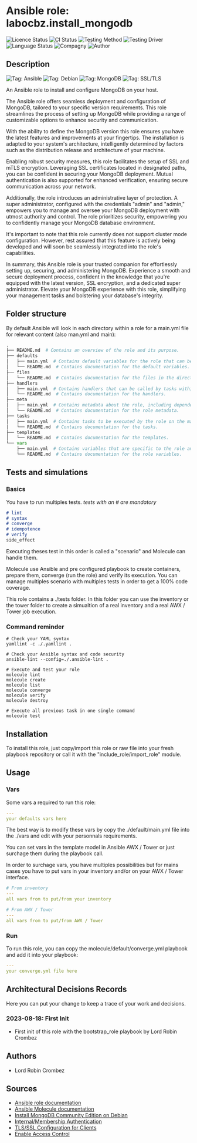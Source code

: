# Ansible role: labocbz.install_mongodb

![Licence Status](https://img.shields.io/badge/licence-MIT-brightgreen)
![CI Status](https://img.shields.io/badge/CI-success-brightgreen)
![Testing Method](https://img.shields.io/badge/Testing%20Method-Ansible%20Molecule-blueviolet)
![Testing Driver](https://img.shields.io/badge/Testing%20Driver-docker-blueviolet)
![Language Status](https://img.shields.io/badge/language-Ansible-red)
![Compagny](https://img.shields.io/badge/Compagny-Labo--CBZ-blue)
![Author](https://img.shields.io/badge/Author-Lord%20Robin%20Crombez-blue)

## Description

![Tag: Ansible](https://img.shields.io/badge/Tech-Ansible-orange)
![Tag: Debian](https://img.shields.io/badge/Tech-Debian-orange)
![Tag: MongoDB](https://img.shields.io/badge/Tech-MongoDB-orange)
![Tag: SSL/TLS](https://img.shields.io/badge/Tech-SSL%2FTLS-orange)

An Ansible role to install and configure MongoDB on your host.

The Ansible role offers seamless deployment and configuration of MongoDB, tailored to your specific version requirements. This role streamlines the process of setting up MongoDB while providing a range of customizable options to enhance security and communication.

With the ability to define the MongoDB version this role ensures you have the latest features and improvements at your fingertips. The installation is adapted to your system's architecture, intelligently determined by factors such as the distribution release and architecture of your machine.

Enabling robust security measures, this role facilitates the setup of SSL and mTLS encryption. Leveraging SSL certificates located in designated paths, you can be confident in securing your MongoDB deployment. Mutual authentication is also supported for enhanced verification, ensuring secure communication across your network.

Additionally, the role introduces an administrative layer of protection. A super administrator, configured with the credentials "admin" and "admin," empowers you to manage and oversee your MongoDB deployment with utmost authority and control. The role prioritizes security, empowering you to confidently manage your MongoDB database environment.

It's important to note that this role currently does not support cluster mode configuration. However, rest assured that this feature is actively being developed and will soon be seamlessly integrated into the role's capabilities.

In summary, this Ansible role is your trusted companion for effortlessly setting up, securing, and administering MongoDB. Experience a smooth and secure deployment process, confident in the knowledge that you're equipped with the latest version, SSL encryption, and a dedicated super administrator. Elevate your MongoDB experience with this role, simplifying your management tasks and bolstering your database's integrity.

## Folder structure

By default Ansible will look in each directory within a role for a main.yml file for relevant content (also man.yml and main):

```PYTHON
.
├── README.md  # Contains an overview of the role and its purpose.
├── defaults
│   ├── main.yml  # Contains default variables for the role that can be overridden by users.
│   └── README.md  # Contains documentation for the default variables.
├── files
│   └── README.md  # Contains documentation for the files in the directory.
├── handlers
│   ├── main.yml  # Contains handlers that can be called by tasks within the role.
│   └── README.md  # Contains documentation for the handlers.
├── meta
│   ├── main.yml  # Contains metadata about the role, including dependencies and supported platforms.
│   └── README.md  # Contains documentation for the role metadata.
├── tasks
│   ├── main.yml  # Contains tasks to be executed by the role on the managed nodes.
│   └── README.md  # Contains documentation for the tasks.
├── templates
│   └── README.md  # Contains documentation for the templates.
└── vars
    ├── main.yml  # Contains variables that are specific to the role and are not meant to be overridden.
    └── README.md  # Contains documentation for the role variables.
```

## Tests and simulations

### Basics

You have to run multiples tests. *tests with an # are mandatory*

```MARKDOWN
# lint
# syntax
# converge
# idempotence
# verify
side_effect
```

Executing theses test in this order is called a "scenario" and Molecule can handle them.

Molecule use Ansible and pre configured playbook to create containers, prepare them, converge (run the role) and verify its execution.
You can manage multiples scenario with multiples tests in order to get a 100% code coverage.

This role contains a ./tests folder. In this folder you can use the inventory or the tower folder to create a simualtion of a real inventory and a real AWX / Tower job execution.

### Command reminder

```SHELL
# Check your YAML syntax
yamllint -c ./.yamllint .

# Check your Ansible syntax and code security
ansible-lint --config=./.ansible-lint .

# Execute and test your role
molecule lint
molecule create
molecule list
molecule converge
molecule verify
molecule destroy

# Execute all previous task in one single command
molecule test
```

## Installation

To install this role, just copy/import this role or raw file into your fresh playbook repository or call it with the "include_role/import_role" module.

## Usage

### Vars

Some vars a required to run this role:

```YAML
---
your defaults vars here
```

The best way is to modify these vars by copy the ./default/main.yml file into the ./vars and edit with your personnals requirements.

You can set vars in the template model in Ansible AWX / Tower or just surchage them during the playbook call.

In order to surchage vars, you have multiples possibilities but for mains cases you have to put vars in your inventory and/or on your AWX / Tower interface.

```YAML
# From inventory
---
all vars from to put/from your inventory
```

```YAML
# From AWX / Tower
---
all vars from to put/from AWX / Tower
```

### Run

To run this role, you can copy the molecule/default/converge.yml playbook and add it into your playbook:

```YAML
---
your converge.yml file here
```

## Architectural Decisions Records

Here you can put your change to keep a trace of your work and decisions.

### 2023-08-18: First Init

* First init of this role with the bootstrap_role playbook by Lord Robin Crombez

## Authors

* Lord Robin Crombez

## Sources

* [Ansible role documentation](https://docs.ansible.com/ansible/latest/playbook_guide/playbooks_reuse_roles.html)
* [Ansible Molecule documentation](https://molecule.readthedocs.io/)
* [Install MongoDB Community Edition on Debian](https://www.mongodb.com/docs/manual/tutorial/install-mongodb-on-debian/#install-mongodb-community-edition-on-debian)
* [Internal/Membership Authentication](https://www.mongodb.com/docs/manual/core/security-internal-authentication/)
* [TLS/SSL Configuration for Clients](https://www.mongodb.com/docs/v3.0/tutorial/configure-ssl-clients/)
* [Enable Access Control](https://www.mongodb.com/docs/manual/tutorial/enable-authentication/#std-label-enable-access-control)
